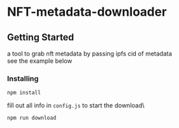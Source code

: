 # NFT-metadata-downloader



## Getting Started 

a tool to grab nft metadata by passing ipfs cid of metadata\
see the example below

### Installing

```
npm install
```
fill out all info in `config.js`
to start the download\
 
```
npm run download 
```

